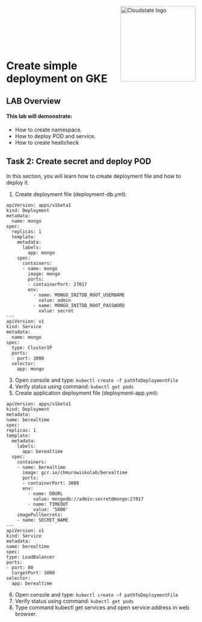 <img src="https://avatars1.githubusercontent.com/u/47143554?s=400&u=7c55eeec6479b4ff59df7cad452501a41635b0e4&v=4" alt="Cloudstate logo" width="200" align="right">
<br><br>
<br><br>
<br><br>

# Create simple deployment on GKE

## LAB Overview

#### This lab will demonstrate:
* How to create namespace.
* How to deploy POD and service.
* How to create healtcheck


## Task 2: Create secret and deploy POD

In this section, you will learn how to create deployment file and how to deploy it. 
 

1. Create deployment file (deployment-db.yml): 
```
apiVersion: apps/v1beta1 
kind: Deployment 
metadata: 
  name: mongo 
spec: 
  replicas: 1 
  template: 
    metadata: 
      labels: 
        app: mongo 
    spec: 
      containers: 
      - name: mongo 
        image: mongo 
        ports: 
        - containerPort: 27017 
        env:
          - name: MONGO_INITDB_ROOT_USERNAME
            value: admin
          - name: MONGO_INITDB_ROOT_PASSWORD
            value: secret
---
apiVersion: v1 
kind: Service 
metadata: 
  name: mongo 
spec: 
  type: ClusterIP 
  ports: 
  - port: 3000 
  selector: 
    app: mongo 
```
 3. Open console and type: <code>kubectl create –f pathToDeploymentFile </code>
 4. Verify status using command: <code>kubectl get pods</code>
 5. Create application deployment file (deployment-app.yml):
 ```
apiVersion: apps/v1beta1 
kind: Deployment 
metadata: 
 name: berealtime 
spec: 
 replicas: 1 
 template: 
   metadata: 
     labels: 
       app: berealtime 
   spec: 
     containers: 
     - name: berealtime 
       image: gcr.io/chmurowiskolab/berealtime 
       ports: 
       - containerPort: 3000 
       env:
         - name: DBURL
           value: mongodb://admin:secret@mongo:27017
         - name: TIMEOUT
           value: '5000'
     imagePullSecrets: 
     - name: SECRET_NAME
---
apiVersion: v1 
kind: Service 
metadata: 
 name: berealtime 
spec: 
 type: LoadBalancer
 ports: 
 - port: 80 
   targetPort: 3000
 selector: 
   app: berealtime 
```
 6. Open console and type: <code>kubectl create –f pathToDeploymentFile </code>
 7. Verify status using command: <code>kubectl get pods</code>
 8. Type command kubectl get services and open service address in web browser.
